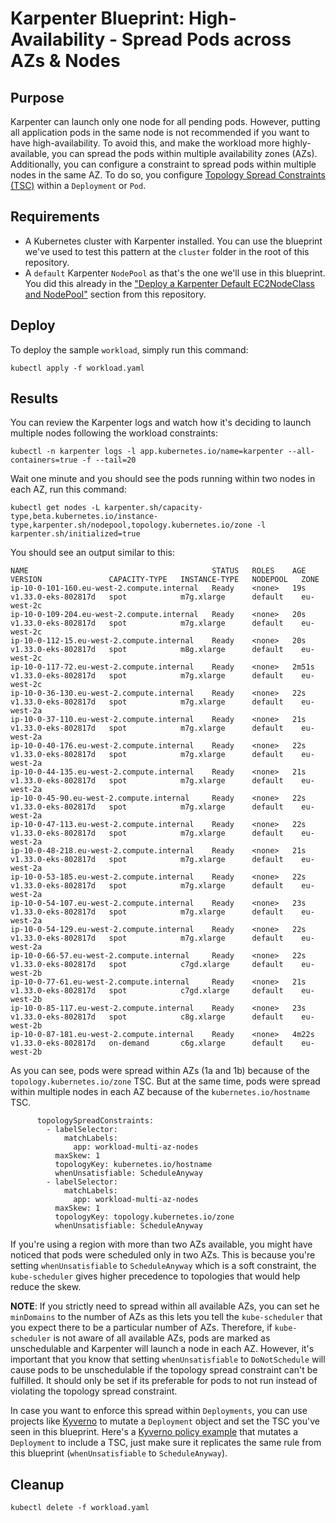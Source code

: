 # Karpenter Blueprint: High-Availability - Spread Pods across AZs & Nodes

## Purpose
Karpenter can launch only one node for all pending pods. However, putting all application pods in the same node is not recommended if you want to have high-availability. To avoid this, and make the workload more highly-available, you can spread the pods within multiple availability zones (AZs). Additionally, you can configure a constraint to spread pods within multiple nodes in the same AZ. To do so, you configure [Topology Spread Constraints (TSC)](https://kubernetes.io/docs/concepts/scheduling-eviction/topology-spread-constraints/) within a `Deployment` or `Pod`.

## Requirements

* A Kubernetes cluster with Karpenter installed. You can use the blueprint we've used to test this pattern at the `cluster` folder in the root of this repository.
* A `default` Karpenter `NodePool` as that's the one we'll use in this blueprint. You did this already in the ["Deploy a Karpenter Default EC2NodeClass and NodePool"](../../README.md) section from this repository.

## Deploy

To deploy the sample `workload`, simply run this command:

```
kubectl apply -f workload.yaml
```

## Results

You can review the Karpenter logs and watch how it's deciding to launch multiple nodes following the workload constraints:

```
kubectl -n karpenter logs -l app.kubernetes.io/name=karpenter --all-containers=true -f --tail=20
```

Wait one minute and you should see the pods running within two nodes in each AZ, run this command:

```
kubectl get nodes -L karpenter.sh/capacity-type,beta.kubernetes.io/instance-type,karpenter.sh/nodepool,topology.kubernetes.io/zone -l karpenter.sh/initialized=true
```

You should see an output similar to this:

```
NAME                                         STATUS   ROLES    AGE     VERSION               CAPACITY-TYPE   INSTANCE-TYPE   NODEPOOL   ZONE
ip-10-0-101-160.eu-west-2.compute.internal   Ready    <none>   19s     v1.33.0-eks-802817d   spot            m7g.xlarge      default    eu-west-2c
ip-10-0-109-204.eu-west-2.compute.internal   Ready    <none>   20s     v1.33.0-eks-802817d   spot            m7g.xlarge      default    eu-west-2c
ip-10-0-112-15.eu-west-2.compute.internal    Ready    <none>   20s     v1.33.0-eks-802817d   spot            m8g.xlarge      default    eu-west-2c
ip-10-0-117-72.eu-west-2.compute.internal    Ready    <none>   2m51s   v1.33.0-eks-802817d   spot            m7g.xlarge      default    eu-west-2c
ip-10-0-36-130.eu-west-2.compute.internal    Ready    <none>   22s     v1.33.0-eks-802817d   spot            m7g.xlarge      default    eu-west-2a
ip-10-0-37-110.eu-west-2.compute.internal    Ready    <none>   21s     v1.33.0-eks-802817d   spot            m7g.xlarge      default    eu-west-2a
ip-10-0-40-176.eu-west-2.compute.internal    Ready    <none>   22s     v1.33.0-eks-802817d   spot            m7g.xlarge      default    eu-west-2a
ip-10-0-44-135.eu-west-2.compute.internal    Ready    <none>   21s     v1.33.0-eks-802817d   spot            m7g.xlarge      default    eu-west-2a
ip-10-0-45-90.eu-west-2.compute.internal     Ready    <none>   22s     v1.33.0-eks-802817d   spot            m7g.xlarge      default    eu-west-2a
ip-10-0-47-113.eu-west-2.compute.internal    Ready    <none>   22s     v1.33.0-eks-802817d   spot            m7g.xlarge      default    eu-west-2a
ip-10-0-48-218.eu-west-2.compute.internal    Ready    <none>   21s     v1.33.0-eks-802817d   spot            m7g.xlarge      default    eu-west-2a
ip-10-0-53-185.eu-west-2.compute.internal    Ready    <none>   22s     v1.33.0-eks-802817d   spot            m7g.xlarge      default    eu-west-2a
ip-10-0-54-107.eu-west-2.compute.internal    Ready    <none>   23s     v1.33.0-eks-802817d   spot            m7g.xlarge      default    eu-west-2a
ip-10-0-54-129.eu-west-2.compute.internal    Ready    <none>   22s     v1.33.0-eks-802817d   spot            m7g.xlarge      default    eu-west-2a
ip-10-0-66-57.eu-west-2.compute.internal     Ready    <none>   22s     v1.33.0-eks-802817d   spot            c7gd.xlarge     default    eu-west-2b
ip-10-0-77-61.eu-west-2.compute.internal     Ready    <none>   21s     v1.33.0-eks-802817d   spot            c7gd.xlarge     default    eu-west-2b
ip-10-0-85-117.eu-west-2.compute.internal    Ready    <none>   23s     v1.33.0-eks-802817d   spot            c8g.xlarge      default    eu-west-2b
ip-10-0-87-181.eu-west-2.compute.internal    Ready    <none>   4m22s   v1.33.0-eks-802817d   on-demand       c6g.xlarge      default    eu-west-2b
```

As you can see, pods were spread within AZs (1a and 1b) because of the `topology.kubernetes.io/zone` TSC. But at the same time, pods were spread within multiple nodes in each AZ because of the `kubernetes.io/hostname` TSC.

```
      topologySpreadConstraints:
        - labelSelector:
            matchLabels:
              app: workload-multi-az-nodes
          maxSkew: 1
          topologyKey: kubernetes.io/hostname
          whenUnsatisfiable: ScheduleAnyway
        - labelSelector:
            matchLabels:
              app: workload-multi-az-nodes
          maxSkew: 1
          topologyKey: topology.kubernetes.io/zone
          whenUnsatisfiable: ScheduleAnyway
```

If you're using a region with more than two AZs available, you might have noticed that pods were scheduled only in two AZs. This is because you're setting `whenUnsatisfiable` to `ScheduleAnyway` which is a soft constraint, the `kube-scheduler` gives higher precedence to topologies that would help reduce the skew.

**NOTE**: If you strictly need to spread within all available AZs, you can set he `minDomains` to the number of AZs as this lets you tell the `kube-scheduler` that you expect there to be a particular number of AZs. Therefore, if `kube-scheduler` is not aware of all available AZs, pods are marked as unschedulable and Karpenter will launch a node in each AZ. However, it's important that you know that setting `whenUnsatisfiable` to `DoNotSchedule` will cause pods to be unschedulable if the topology spread constraint can't be fulfilled. It should only be set if its preferable for pods to not run instead of violating the topology spread constraint.

In case you want to enforce this spread within `Deployments`, you can use projects like [Kyverno](https://kyverno.io) to mutate a `Deployment` object and set the TSC you've seen in this blueprint. Here's a [Kyverno policy example](https://kyverno.io/policies/other/s-z/spread-pods-across-topology/spread-pods-across-topology/) that mutates a `Deployment` to include a TSC, just make sure it replicates the same rule from this blueprint (`whenUnsatisfiable` to `ScheduleAnyway`).

## Cleanup

```
kubectl delete -f workload.yaml
```
